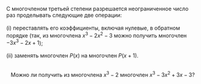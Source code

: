 С многочленом третьей степени разрешается
неограниченное число раз проделывать  следующие две операции:
<br/>&nbsp;&nbsp;&nbsp;<br/>(i) переставлять его коэффициенты, включая нулевые, в обратном порядке
(так, из многочлена $x^3-2x^2-3$ можно получить многочлен
$-3x^3-2x+1$); 
<br/>&nbsp;&nbsp;&nbsp;<br/>(ii) заменять многочлен $P(x)$ на многочлен $P(x+1)$.

<br/>&nbsp;&nbsp;&nbsp;Можно ли получить из многочлена $x^3-2$ многочлен $x^3-3x^2+3x-3$?